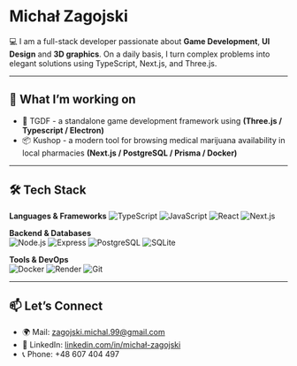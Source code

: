 # Michał Zagojski

💻 I am a full-stack developer passionate about **Game Development**, **UI Design** and **3D graphics**.
On a daily basis, I turn complex problems into elegant solutions using TypeScript, Next.js, and Three.js.

---

## 🌱 What I’m working on
- 🚀 TGDF - a standalone game development framework using **(Three.js / Typescript / Electron)**
- 📦 Kushop - a modern tool for browsing medical marijuana availability in local pharmacies **(Next.js / PostgreSQL / Prisma / Docker)**

---

## 🛠 Tech Stack

**Languages & Frameworks**
![TypeScript](https://img.shields.io/badge/-TypeScript-3178C6?logo=typescript&logoColor=white)
![JavaScript](https://img.shields.io/badge/-JavaScript-F7DF1E?logo=javascript&logoColor=black)
![React](https://img.shields.io/badge/-React-61DAFB?logo=react&logoColor=black)
![Next.js](https://img.shields.io/badge/-Next.js-000000?logo=next.js&logoColor=white)

**Backend & Databases**  
![Node.js](https://img.shields.io/badge/-Node.js-339933?logo=node.js&logoColor=white)
![Express](https://img.shields.io/badge/-Express-000000?logo=express&logoColor=white)
![PostgreSQL](https://img.shields.io/badge/-PostgreSQL-336791?logo=postgresql&logoColor=white)
![SQLite](https://img.shields.io/badge/-SQLite-003B57?logo=sqlite&logoColor=white)

**Tools & DevOps**  
![Docker](https://img.shields.io/badge/-Docker-2496ED?logo=docker&logoColor=white)
![Render](https://img.shields.io/badge/-Render-000000?logo=render&logoColor=white)
![Git](https://img.shields.io/badge/-Git-F05032?logo=git&logoColor=white)

---

## 📫 Let’s Connect
- 🌍 Mail: [zagojski.michal.99@gmail.com](mailto:zagojski.michal.99@gmail.com)
- 💼 LinkedIn: [linkedin.com/in/michał-zagojski](https://www.linkedin.com/in/micha%C5%82-zagojski-76119a174/)
- 📞 Phone: +48 607 404 497
